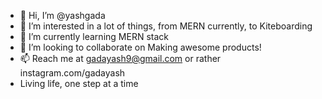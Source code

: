 - 👋 Hi, I’m @yashgada
- 👀 I’m interested in a lot of things, from MERN currently, to Kiteboarding
- 🌱 I’m currently learning MERN stack
- 💞️ I’m looking to collaborate on Making awesome products!
- 📫 Reach me at gadayash9@gmail.com or rather instagram.com/gadayash
- Living life, one step at a time
<!---
yashgada/yashgada is a ✨ special ✨ repository because its `README.md` (this file) appears on your GitHub profile.
You can click the Preview link to take a look at your changes.
--->

